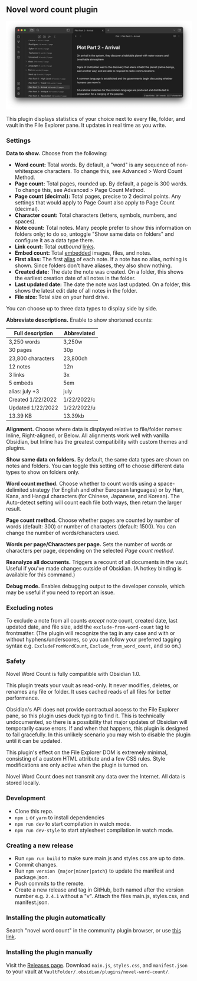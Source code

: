 ## Novel word count plugin

![A screenshot showing slightly transparent word counts next to every document, folder, and vault in the File Explorer pane.](readme-screenshot-2.png)

This plugin displays statistics of your choice next to every file, folder, and vault in the File Explorer pane. It updates in real time as you write.

### Settings

**Data to show.** Choose from the following:

- **Word count:** Total words. By default, a "word" is any sequence of non-whitespace characters. To change this, see Advanced > Word Count Method.
- **Page count:** Total pages, rounded up. By default, a page is 300 words. To change this, see Advanced > Page Count Method.
- **Page count (decimal):** Total pages, precise to 2 decimal points. Any settings that would apply to Page Count also apply to Page Count (decimal).
- **Character count:** Total characters (letters, symbols, numbers, and spaces).
- **Note count:** Total notes. Many people prefer to show this information on folders only; to do so, untoggle "Show same data on folders" and configure it as a data type there.
- **Link count:** Total *outbound* [links](https://help.obsidian.md/Getting+started/Link+notes).
- **Embed count:** Total [embedded](https://help.obsidian.md/Linking+notes+and+files/Embedding+files) images, files, and notes.
- **First alias:** The first [alias](https://help.obsidian.md/Linking+notes+and+files/Aliases) of each note. If a note has no alias, nothing is shown. Since folders don't have aliases, they also show nothing.
- **Created date:** The date the note was created. On a folder, this shows the earliest creation date of all notes in the folder.
- **Last updated date:** The date the note was last updated. On a folder, this shows the latest edit date of all notes in the folder.
- **File size:** Total size on your hard drive.

You can choose up to three data types to display side by side.

**Abbreviate descriptions.** Enable to show shortened counts:

| Full description | Abbreviated |
| ---------------- | ----------- |
| 3,250 words | 3,250w |
| 30 pages | 30p |
| 23,800 characters | 23,800ch |
| 12 notes | 12n |
| 3 links | 3x |
| 5 embeds | 5em |
| alias: july +3 | july |
| Created 1/22/2022 | 1/22/2022/c |
| Updated 1/22/2022 | 1/22/2022/u |
| 13.39 KB | 13.39kb |

**Alignment.** Choose where data is displayed relative to file/folder names: Inline, Right-aligned, or Below. All alignments work well with vanilla Obsidian, but Inline has the greatest compatibility with custom themes and plugins.

**Show same data on folders.** By default, the same data types are shown on notes and folders. You can toggle this setting off to choose different data types to show on folders only.

**Word count method.** Choose whether to count words using a space-delimited strategy (for English and other European languages) or by Han, Kana, and Hangul characters (for Chinese, Japanese, and Korean). The Auto-detect setting will count each file both ways, then return the larger result.

**Page count method.** Choose whether pages are counted by number of words (default: 300) or number of characters (default: 1500). You can change the number of words/characters used.

**Words per page/Characters per page.** Sets the number of words or characters per page, depending on the selected _Page count method._

**Reanalyze all documents.** Triggers a recount of all documents in the vault. Useful if you've made changes outside of Obsidian. (A hotkey binding is available for this command.)

**Debug mode.** Enables debugging output to the developer console, which may be useful if you need to report an issue.

### Excluding notes

To exclude a note from all counts _except_ note count, created date, last updated date, and file size, add the `exclude-from-word-count` tag to frontmatter. (The plugin will recognize the tag in any case and with or without hyphens/underscores, so you can follow your preferred tagging syntax e.g. `ExcludeFromWordCount`, `Exclude_from_word_count`, and so on.)

### Safety

Novel Word Count is fully compatible with Obsidian 1.0.

This plugin treats your vault as read-only. It never modifies, deletes, or renames any file or folder. It uses cached reads of all files for better performance.

Obsidian's API does not provide contractual access to the File Explorer pane, so this plugin uses duck typing to find it. This is technically undocumented, so there is a possibility that major updates of Obsidian will temporarily cause errors. If and when that happens, this plugin is designed to fail gracefully. In this unlikely scenario you may wish to disable the plugin until it can be updated.

This plugin's effect on the File Explorer DOM is extremely minimal, consisting of a custom HTML attribute and a few CSS rules. Style modifications are only active when the plugin is turned on.

Novel Word Count does not transmit any data over the Internet. All data is stored locally.

### Development

- Clone this repo.
- `npm i` or `yarn` to install dependencies
- `npm run dev` to start compilation in watch mode.
- `npm run dev-style` to start stylesheet compilation in watch mode.

### Creating a new release

- Run `npm run build` to make sure main.js and styles.css are up to date.
- Commit changes.
- Run `npm version {major|minor|patch}` to update the manifest and package.json.
- Push commits to the remote.
- Create a new release and tag in GitHub, both named after the version number e.g. `2.4.1` without a "v". Attach the files main.js, styles.css, and manifest.json.

### Installing the plugin automatically

Search "novel word count" in the community plugin browser, or use [this link](https://obsidian.md/plugins?id=novel-word-count).

### Installing the plugin manually

Visit the [Releases page](https://github.com/isaaclyman/novel-word-count-obsidian/releases). Download `main.js`, `styles.css`, and `manifest.json` to your vault at `VaultFolder/.obsidian/plugins/novel-word-count/`.